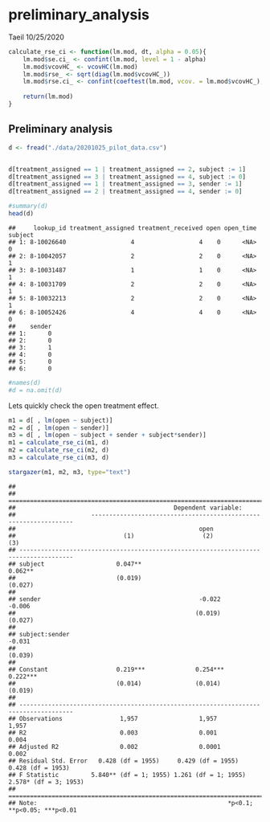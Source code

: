 preliminary\_analysis
================
Taeil
10/25/2020

``` r
calculate_rse_ci <- function(lm.mod, dt, alpha = 0.05){
    lm.mod$se.ci_ <- confint(lm.mod, level = 1 - alpha)
    lm.mod$vcovHC_ <- vcovHC(lm.mod)
    lm.mod$rse_ <- sqrt(diag(lm.mod$vcovHC_))
    lm.mod$rse.ci_ <- confint(coeftest(lm.mod, vcov. = lm.mod$vcovHC_), level = 1 - alpha)
    
    return(lm.mod)
}
```

## Preliminary analysis

``` r
d <- fread("./data/20201025_pilot_data.csv")


d[treatment_assigned == 1 | treatment_assigned == 2, subject := 1]
d[treatment_assigned == 3 | treatment_assigned == 4, subject := 0]
d[treatment_assigned == 1 | treatment_assigned == 3, sender := 1]
d[treatment_assigned == 2 | treatment_assigned == 4, sender := 0]

#summary(d)
head(d)
```

    ##     lookup_id treatment_assigned treatment_received open open_time subject
    ## 1: 8-10026640                  4                  4    0      <NA>       0
    ## 2: 8-10042057                  2                  2    0      <NA>       1
    ## 3: 8-10031487                  1                  1    0      <NA>       1
    ## 4: 8-10031709                  2                  2    0      <NA>       1
    ## 5: 8-10032213                  2                  2    0      <NA>       1
    ## 6: 8-10052426                  4                  4    0      <NA>       0
    ##    sender
    ## 1:      0
    ## 2:      0
    ## 3:      1
    ## 4:      0
    ## 5:      0
    ## 6:      0

``` r
#names(d)
#d = na.omit(d)
```

Lets quickly check the open treatment effect.

``` r
m1 = d[ , lm(open ~ subject)]
m2 = d[ , lm(open ~ sender)]
m3 = d[ , lm(open ~ subject + sender + subject*sender)]
m1 = calculate_rse_ci(m1, d)
m2 = calculate_rse_ci(m2, d)
m3 = calculate_rse_ci(m3, d)

stargazer(m1, m2, m3, type="text")
```

    ## 
    ## =====================================================================================
    ##                                            Dependent variable:                       
    ##                     -----------------------------------------------------------------
    ##                                                   open                               
    ##                              (1)                   (2)                   (3)         
    ## -------------------------------------------------------------------------------------
    ## subject                    0.047**                                     0.062**       
    ##                            (0.019)                                     (0.027)       
    ##                                                                                      
    ## sender                                            -0.022               -0.006        
    ##                                                  (0.019)               (0.027)       
    ##                                                                                      
    ## subject:sender                                                         -0.031        
    ##                                                                        (0.039)       
    ##                                                                                      
    ## Constant                   0.219***              0.254***             0.222***       
    ##                            (0.014)               (0.014)               (0.019)       
    ##                                                                                      
    ## -------------------------------------------------------------------------------------
    ## Observations                1,957                 1,957                 1,957        
    ## R2                          0.003                 0.001                 0.004        
    ## Adjusted R2                 0.002                 0.0001                0.002        
    ## Residual Std. Error   0.428 (df = 1955)     0.429 (df = 1955)     0.428 (df = 1953)  
    ## F Statistic         5.840** (df = 1; 1955) 1.261 (df = 1; 1955) 2.578* (df = 3; 1953)
    ## =====================================================================================
    ## Note:                                                     *p<0.1; **p<0.05; ***p<0.01
